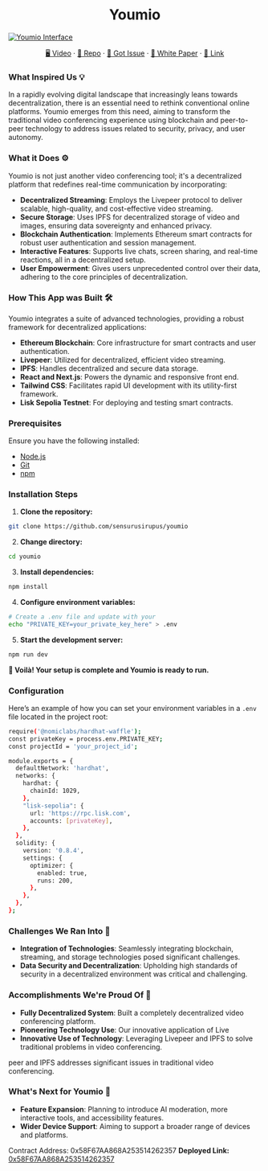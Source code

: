 <p align="center">

</p>

<h1 align="center">Youmio</h1>
<a href='https://postimg.cc/2bKTYMXS' target='_blank'><img src='https://i.postimg.cc/hvSYLqLT/Xnapper-2024-05-13-18-39-32.png' border='0' alt='Youmio Interface'/></a>
<p align="center">
    <a href="https://youtu.be/FwV3H47Wsuk" title="Tutorial Video">🖥️ Video</a>
    ·
    <a href="https://github.com/sensurusirupus/youmio" title="GitHub Repository">📂 Repo</a>
    ·
    <a href="https://github.com/sensurusirupus/youmio/issues" title="🐛 Report Bug / 🎊 Request Feature">🚀 Got Issue</a>
    ·
    <a href="https://docs.google.com/document/d/1zdZxR7siujQR44Uy0TmLsu9wlRbazPjuaxWq82KxRWk/edit?usp=sharing" title="🐛 Report Bug / 🎊 Request Feature">📑 White Paper</a>
    ·
    <a href="https://youmio.netlify.app" title="🐛 Report Bug / 🎊 Request Feature">🔗 Link</a>
    
</p>

### What Inspired Us 💡

In a rapidly evolving digital landscape that increasingly leans towards decentralization, there is an essential need to rethink conventional online platforms. Youmio emerges from this need, aiming to transform the traditional video conferencing experience using blockchain and peer-to-peer technology to address issues related to security, privacy, and user autonomy.

### What it Does ⚙️

Youmio is not just another video conferencing tool; it's a decentralized platform that redefines real-time communication by incorporating:

- **Decentralized Streaming**: Employs the Livepeer protocol to deliver scalable, high-quality, and cost-effective video streaming.
- **Secure Storage**: Uses IPFS for decentralized storage of video and images, ensuring data sovereignty and enhanced privacy.
- **Blockchain Authentication**: Implements Ethereum smart contracts for robust user authentication and session management.
- **Interactive Features**: Supports live chats, screen sharing, and real-time reactions, all in a decentralized setup.
- **User Empowerment**: Gives users unprecedented control over their data, adhering to the core principles of decentralization.

### How This App was Built 🛠️

Youmio integrates a suite of advanced technologies, providing a robust framework for decentralized applications:

- **Ethereum Blockchain**: Core infrastructure for smart contracts and user authentication.
- **Livepeer**: Utilized for decentralized, efficient video streaming.
- **IPFS**: Handles decentralized and secure data storage.
- **React and Next.js**: Powers the dynamic and responsive front end.
- **Tailwind CSS**: Facilitates rapid UI development with its utility-first framework.
- **Lisk Sepolia Testnet**: For deploying and testing smart contracts.

### Prerequisites

Ensure you have the following installed:

- [Node.js](https://nodejs.org/en/)
- [Git](https://git-scm.com/)
- [npm](https://www.npmjs.com/)

### Installation Steps

1. **Clone the repository:**

```bash
git clone https://github.com/sensurusirupus/youmio
```

2. **Change directory:**

```bash
cd youmio
```

3. **Install dependencies:**

```bash
npm install
```

4. **Configure environment variables:**

```bash
# Create a .env file and update with your
echo "PRIVATE_KEY=your_private_key_here" > .env
```

5. **Start the development server:**

```bash
npm run dev
```

**🎇 Voilà! Your setup is complete and Youmio is ready to run.**

### Configuration

Here’s an example of how you can set your environment variables in a `.env` file located in the project root:

```bash
require('@nomiclabs/hardhat-waffle');
const privateKey = process.env.PRIVATE_KEY;
const projectId = 'your_project_id';

module.exports = {
  defaultNetwork: 'hardhat',
  networks: {
    hardhat: {
      chainId: 1029,
    },
    "lisk-sepolia": {
      url: 'https://rpc.lisk.com',
      accounts: [privateKey],
    },
  },
  solidity: {
    version: '0.8.4',
    settings: {
      optimizer: {
        enabled: true,
        runs: 200,
      },
    },
  },
};
```

### Challenges We Ran Into 🧗

- **Integration of Technologies**: Seamlessly integrating blockchain, streaming, and storage technologies posed significant challenges.
- **Data Security and Decentralization**: Upholding high standards of security in a decentralized environment was critical and challenging.

### Accomplishments We're Proud Of 💪

- **Fully Decentralized System**: Built a completely decentralized video conferencing platform.
- **Pioneering Technology Use**: Our innovative application of Live
- **Innovative Use of Technology**: Leveraging Livepeer and IPFS to solve traditional problems in video conferencing.

peer and IPFS addresses significant issues in traditional video conferencing.

### What's Next for Youmio 🔮

- **Feature Expansion**: Planning to introduce AI moderation, more interactive tools, and accessibility features.
- **Wider Device Support**: Aiming to support a broader range of devices and platforms.

Contract Address: 0x58F67AA868A253514262357
**Deployed Link:** [0x58F67AA868A253514262357](https://sepolia-blockscout.lisk.com/address/0x58F67AA868A253514262357118aBC74E79363e57)
